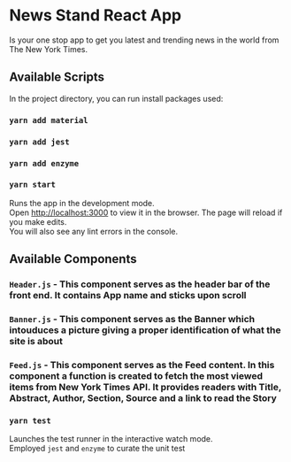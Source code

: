 # News Stand React App
Is your one stop app to get you latest and trending news in the world from The New York Times. 


## Available Scripts

In the project directory, you can run install packages used:
### `yarn add material`
### `yarn add jest`
### `yarn add enzyme`

### `yarn start`
Runs the app in the development mode.\
Open [http://localhost:3000](http://localhost:3000) to view it in the browser.
The page will reload if you make edits.\
You will also see any lint errors in the console.

## Available Components
### `Header.js` - This component serves as the header bar of the front end. It contains App name and sticks upon scroll
### `Banner.js` - This component serves as the Banner which intouduces a picture giving a proper identification of what the site is about
### `Feed.js`   - This component serves as the Feed content. In this component a function is created to fetch the most viewed items from New York Times API. It provides readers with Title, Abstract, Author, Section, Source and a link to read the Story
### `yarn test`

Launches the test runner in the interactive watch mode.\
Employed `jest` and `enzyme` to curate the unit test
